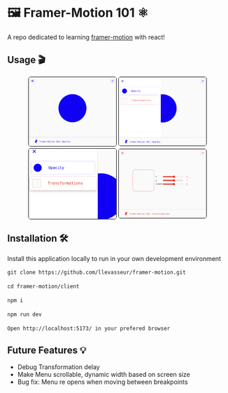 <h1 >🖼️ Framer-Motion 101 ⚛️</h1>

A repo dedicated to learning [framer-motion](https://www.framer.com/motion/) with react!

## Usage 🎬

<div style="display: flex; flex-wrap: wrap; justify-content: center; align-items: center; gap: 4px;">
<img src="./assets/screenshots/circle-1.png" alt="opacity circle page" style="width: 200px; border: 1px solid black; border-radius: 5px;">
<img src="./assets/screenshots/nav-1.png" alt="navigation-1" style="width: 200px; border: 1px solid black; border-radius: 5px;">
<img src="./assets/screenshots/nav-2.png" alt="navigation-2" style="width: 200px; border: 1px solid black; border-radius: 5px;">
<img src="./assets/screenshots/square-1.png" alt="transformation square page" style="width: 200px; border: 1px solid black; border-radius: 5px;">
</div>

## Installation 🛠️

Install this application locally to run in your own development environment

```
git clone https://github.com/llevasseur/framer-motion.git

cd framer-motion/client

npm i

npm run dev

Open http://localhost:5173/ in your prefered browser
```

## Future Features 💡

- Debug Transformation delay
- Make Menu scrollable, dynamic width based on screen size
- Bug fix: Menu re opens when moving between breakpoints
